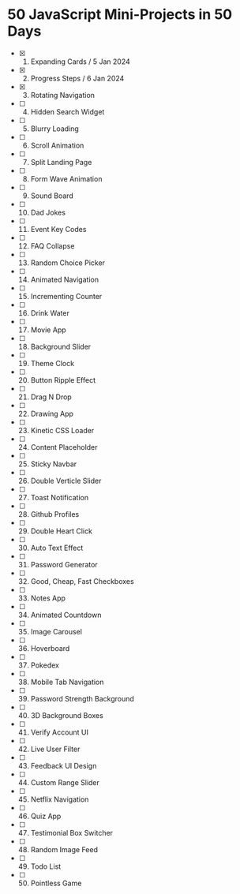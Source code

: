# 50 JavaScript Mini-Projects in 50 Days

- [x] 1. Expanding Cards / 5 Jan 2024
- [x] 2. Progress Steps / 6 Jan 2024
- [x] 3. Rotating Navigation
- [ ] 4. Hidden Search Widget
- [ ] 5. Blurry Loading
- [ ] 6. Scroll Animation
- [ ] 7. Split Landing Page
- [ ] 8. Form Wave Animation
- [ ] 9. Sound Board
- [ ] 10. Dad Jokes
- [ ] 11. Event Key Codes
- [ ] 12. FAQ Collapse
- [ ] 13. Random Choice Picker
- [ ] 14. Animated Navigation
- [ ] 15. Incrementing Counter
- [ ] 16. Drink Water
- [ ] 17. Movie App
- [ ] 18. Background Slider
- [ ] 19. Theme Clock
- [ ] 20. Button Ripple Effect
- [ ] 21. Drag N Drop
- [ ] 22. Drawing App
- [ ] 23. Kinetic CSS Loader
- [ ] 24. Content Placeholder
- [ ] 25. Sticky Navbar
- [ ] 26. Double Verticle Slider
- [ ] 27. Toast Notification
- [ ] 28. Github Profiles
- [ ] 29. Double Heart Click
- [ ] 30. Auto Text Effect
- [ ] 31. Password Generator
- [ ] 32. Good, Cheap, Fast Checkboxes
- [ ] 33. Notes App
- [ ] 34. Animated Countdown
- [ ] 35. Image Carousel
- [ ] 36. Hoverboard
- [ ] 37. Pokedex
- [ ] 38. Mobile Tab Navigation
- [ ] 39. Password Strength Background
- [ ] 40. 3D Background Boxes
- [ ] 41. Verify Account UI
- [ ] 42. Live User Filter
- [ ] 43. Feedback UI Design
- [ ] 44. Custom Range Slider
- [ ] 45. Netflix Navigation
- [ ] 46. Quiz App
- [ ] 47. Testimonial Box Switcher
- [ ] 48. Random Image Feed
- [ ] 49. Todo List
- [ ] 50. Pointless Game
